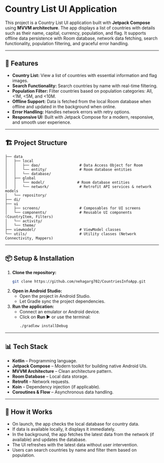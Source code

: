 # Country List UI Application

This project is a Country List UI application built with **Jetpack Compose** using **MVVM architecture**. The app displays a list of countries with details such as their name, capital, currency, population, and flag. It supports offline data persistence with Room database, network data fetching, search functionality, population filtering, and graceful error handling.

---

## 🚀 **Features**
- **Country List:** View a list of countries with essential information and flag images.
- **Search Functionality:** Search countries by name with real-time filtering.
- **Population Filter:** Filter countries based on population categories: All, <1M, <5M, and <10M.
- **Offline Support:** Data is fetched from the local Room database when offline and updated in the background when online.
- **Error Handling:** Handles network errors with retry options.
- **Responsive UI:** Built with Jetpack Compose for a modern, responsive, and smooth user experience.

---

## 🏗️ **Project Structure**
```plaintext
├── data
│   ├── local
│   │   ├── dao/                  # Data Access Object for Room
│   │   └── entity/               # Room database entities
│   │   └── database/            
│   ├── global
│   │   └── model/               # Room database entities
│   │   └── network/              # Retrofit API services & network models
│   └── repository/
├── di/
├── ui
│   ├── screens/                  # Composables for UI screens
│   └── components/               # Reusable UI components (CountryItem, Filters)
│   └── activity/               
│   └── theme/               
├── viewmodel/                    # ViewModel classes
└── utils/                        # Utility classes (Network Connectivity, Mappers)
```

---

## 📦 **Setup & Installation**
1. **Clone the repository:**
   ```bash
   git clone https://github.com/nehagarg702/CountriesInfoApp.git
   ```
2. **Open in Android Studio:**
   - Open the project in Android Studio.
   - Let Gradle sync the project dependencies.
3. **Run the application:**
   - Connect an emulator or Android device.
   - Click on **Run ▶️** or use the terminal:
     ```bash
     ./gradlew installDebug
     ```

---

## 📊 **Tech Stack**
- **Kotlin** – Programming language.
- **Jetpack Compose** – Modern toolkit for building native Android UIs.
- **MVVM Architecture** – Clean architecture pattern.
- **Room Database** – Local data storage.
- **Retrofit** – Network requests.
- **Koin** – Dependency injection (if applicable).
- **Coroutines & Flow** – Asynchronous data handling.

---

## 🔎 **How it Works**
- On launch, the app checks the local database for country data.
- If data is available locally, it displays it immediately.
- In the background, the app fetches the latest data from the network (if available) and updates the database.
- The UI refreshes with the latest data without user intervention.
- Users can search countries by name and filter them based on population.
